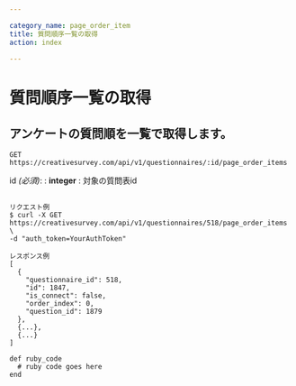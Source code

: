 ```yaml
---

category_name: page_order_item
title: 質問順序一覧の取得
action: index

---
```


# 質問順序一覧の取得

## アンケートの質問順を一覧で取得します。

`GET https://creativesurvey.com/api/v1/questionnaires/:id/page_order_items`

id _(必須)_:
: __integer__
: 対象の質問表id

~~~

リクエスト例
$ curl -X GET https://creativesurvey.com/api/v1/questionnaires/518/page_order_items \
-d "auth_token=YourAuthToken"

レスポンス例
[
  {
    "questionnaire_id": 518,
    "id": 1847,
    "is_connect": false,
    "order_index": 0,
    "question_id": 1879
  },
  {...},
  {...}
]

~~~

~~~
def ruby_code
  # ruby code goes here
end
~~~

